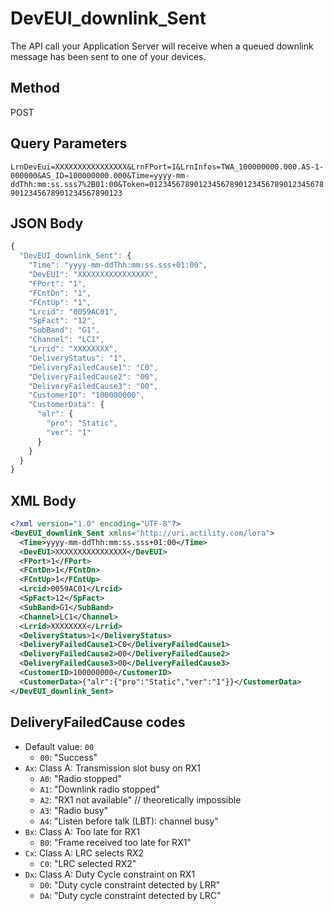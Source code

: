 # DevEUI_downlink_Sent
The API call your Application Server will receive when a queued downlink message has been sent to one of your devices.

## Method
POST

## Query Parameters
`LrnDevEui=XXXXXXXXXXXXXXXX&LrnFPort=1&LrnInfos=TWA_100000000.000.AS-1-000000&AS_ID=100000000.000&Time=yyyy-mm-ddThh:mm:ss.sss7%2B01:00&Token=0123456789012345678901234567890123456789012345678901234567890123`

## JSON Body
```js
{
  "DevEUI_downlink_Sent": {
    "Time": "yyyy-mm-ddThh:mm:ss.sss+01:00",
    "DevEUI": "XXXXXXXXXXXXXXXX",
    "FPort": "1",
    "FCntDn": "1",
    "FCntUp": "1",
    "Lrcid": "0059AC01",
    "SpFact": "12",
    "SubBand": "G1",
    "Channel": "LC1",
    "Lrrid": "XXXXXXXX",
    "DeliveryStatus": "1",
    "DeliveryFailedCause1": "C0",
    "DeliveryFailedCause2": "00",
    "DeliveryFailedCause3": "00",
    "CustomerID": "100000000",
    "CustomerData": {
      "alr": {
        "pro": "Static",
        "ver": "1"
      }
    }
  }
}
```

## XML Body
```xml
<?xml version="1.0" encoding="UTF-8"?>
<DevEUI_downlink_Sent xmlns="http://uri.actility.com/lora">
  <Time>yyyy-mm-ddThh:mm:ss.sss+01:00</Time>
  <DevEUI>XXXXXXXXXXXXXXXX</DevEUI>
  <FPort>1</FPort>
  <FCntDn>1</FCntDn>
  <FCntUp>1</FCntUp>
  <Lrcid>0059AC01</Lrcid>
  <SpFact>12</SpFact>
  <SubBand>G1</SubBand>
  <Channel>LC1</Channel>
  <Lrrid>XXXXXXXX</Lrrid>
  <DeliveryStatus>1</DeliveryStatus>
  <DeliveryFailedCause1>C0</DeliveryFailedCause1>
  <DeliveryFailedCause2>00</DeliveryFailedCause2>
  <DeliveryFailedCause3>00</DeliveryFailedCause3>
  <CustomerID>100000000</CustomerID>
  <CustomerData>{"alr":{"pro":"Static","ver":"1"}}</CustomerData>
</DevEUI_downlink_Sent>
```

## DeliveryFailedCause codes

* Default value: `00`
  * `00`: "Success"
* `Ax`: Class A: Transmission slot busy on RX1
  * `A0`: "Radio stopped"
  * `A1`: "Downlink radio stopped"
  * `A2`: "RX1 not available" // theoretically impossible
  * `A3`: "Radio busy"
  * `A4`: "Listen before talk (LBT): channel busy"
* `Bx`: Class A: Too late for RX1
  * `B0`: "Frame received too late for RX1"
* `Cx`: Class A: LRC selects RX2
  * `C0`: "LRC selected RX2"
* `Dx`: Class A: Duty Cycle constraint on RX1
  * `D0`: "Duty cycle constraint detected by LRR"
  * `DA`: "Duty cycle constraint detected by LRC"
